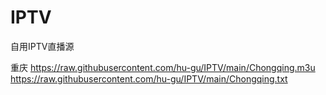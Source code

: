 # IPTV
自用IPTV直播源

重庆 
https://raw.githubusercontent.com/hu-gu/IPTV/main/Chongqing.m3u     
https://raw.githubusercontent.com/hu-gu/IPTV/main/Chongqing.txt
